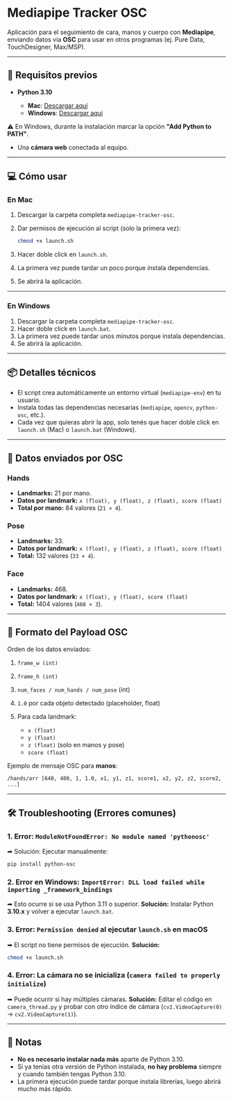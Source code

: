 # Mediapipe Tracker OSC

Aplicación para el seguimiento de cara, manos y cuerpo con **Mediapipe**, enviando datos vía **OSC** para usar en otros programas (ej. Pure Data, TouchDesigner, Max/MSP).

---

## 🚀 Requisitos previos

* **Python 3.10**

  * **Mac**: [Descargar aquí](https://www.python.org/ftp/python/3.10.10/python-3.10.10-macos11.pkg)
  * **Windows**: [Descargar aquí](https://www.python.org/ftp/python/3.10.10/python-3.10.10-amd64.exe)

⚠️ En Windows, durante la instalación marcar la opción **"Add Python to PATH"**.

* Una **cámara web** conectada al equipo.

---

## 💻 Cómo usar

### En **Mac**

1. Descargar la carpeta completa `mediapipe-tracker-osc`.
2. Dar permisos de ejecución al script (solo la primera vez):

   ```bash
   chmod +x launch.sh
   ```
3. Hacer doble click en `launch.sh`.
4. La primera vez puede tardar un poco porque instala dependencias.
5. Se abrirá la aplicación.

---

### En **Windows**

1. Descargar la carpeta completa `mediapipe-tracker-osc`.
2. Hacer doble click en `launch.bat`.
3. La primera vez puede tardar unos minutos porque instala dependencias.
4. Se abrirá la aplicación.

---

## 📦 Detalles técnicos

* El script crea automáticamente un entorno virtual (`mediapipe-env`) en tu usuario.
* Instala todas las dependencias necesarias (`mediapipe`, `opencv`, `python-osc`, etc.).
* Cada vez que quieras abrir la app, solo tenés que hacer doble click en `launch.sh` (Mac) o `launch.bat` (Windows).

---

## 📡 Datos enviados por OSC

### Hands

* **Landmarks:** 21 por mano.
* **Datos por landmark:** `x (float), y (float), z (float), score (float)`
* **Total por mano:** 84 valores (`21 × 4`).

### Pose

* **Landmarks:** 33.
* **Datos por landmark:** `x (float), y (float), z (float), score (float)`
* **Total:** 132 valores (`33 × 4`).

### Face

* **Landmarks:** 468.
* **Datos por landmark:** `x (float), y (float), score (float)`
* **Total:** 1404 valores (`468 × 3`).

---

## 📑 Formato del Payload OSC

Orden de los datos enviados:

1. `frame_w (int)`
2. `frame_h (int)`
3. `num_faces / num_hands / num_pose` (int)
4. `1.0` por cada objeto detectado (placeholder, float)
5. Para cada landmark:

   * `x (float)`
   * `y (float)`
   * `z (float)` (solo en manos y pose)
   * `score (float)`

Ejemplo de mensaje OSC para **manos**:

```
/hands/arr [640, 480, 1, 1.0, x1, y1, z1, score1, x2, y2, z2, score2, ...]
```

---

## 🛠️ Troubleshooting (Errores comunes)

### 1. Error: `ModuleNotFoundError: No module named 'pythonosc'`

➡ Solución: Ejecutar manualmente:

```bash
pip install python-osc
```

### 2. Error en Windows: `ImportError: DLL load failed while importing _framework_bindings`

➡ Esto ocurre si se usa Python 3.11 o superior.
**Solución:** Instalar Python **3.10.x** y volver a ejecutar `launch.bat`.

### 3. Error: `Permission denied` al ejecutar `launch.sh` en macOS

➡ El script no tiene permisos de ejecución.
**Solución:**

```bash
chmod +x launch.sh
```

### 4. Error: La cámara no se inicializa (`camera failed to properly initialize`)

➡ Puede ocurrir si hay múltiples cámaras.
**Solución:** Editar el código en `camera_thread.py` y probar con otro índice de cámara (`cv2.VideoCapture(0)` → `cv2.VideoCapture(1)`).

---

## 📝 Notas

* **No es necesario instalar nada más** aparte de Python 3.10.
* Si ya tenías otra versión de Python instalada, **no hay problema** siempre y cuando también tengas Python 3.10.
* La primera ejecución puede tardar porque instala librerías, luego abrirá mucho más rápido.

